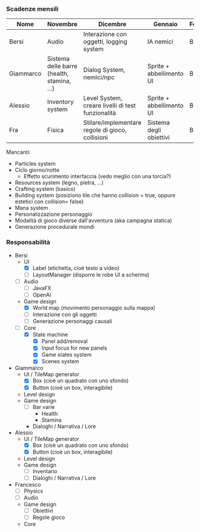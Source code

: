 ### Scadenze mensili

| Nome      | Novembre                                   | Dicembre                                          | Gennaio                  | Febbraio |
|-----------|--------------------------------------------|---------------------------------------------------|--------------------------|----------|
| Bersi     | Audio                                      | Interazione con oggetti, logging system           | IA nemici                | BugFix   |
| Giammarco | Sistema delle barre (health, stamina, ...) | Dialog System, nemici/npc                         | Sprite + abbellimento UI | BugFix   |
| Alessio   | Inventory system                           | Level System, creare livelli di test funzionalità | Sprite + abbellimento UI | BugFix   |
| Fra       | Fisica                                     | Stilare/implementare regole di gioco, collisioni  | Sistema degli obiettivi  | BugFix   |


Mancanti:
- Particles system
- Ciclo giorno/notte
    - Effetto scurimento interfaccia (vedo meglio con una torcia?)
- Resources system (legno, pietra, ...)
- Crafting system (basico)
- Building system (posiziono tile che hanno collision = true, oppure estetici con collision= false)
- Mana system
- Personalizzazione personaggio
- Modalità di gioco diverse dall'avventura (aka campagna statica)
- Generazione procedurale mondi


### Responsabilità
- Bersi
    - UI
        - [x] Label (etichetta, cioè testo a video)
        - [ ] LayoutManager (disporre le robe UI a schermo)
    - [ ] Audio
        - [ ] JavaFX
        - [ ] OpenAl
    - Game design
        - [x] World map (movimento personaggio sulla mappa)
        - [ ] Interazione con gli oggetti
        - [ ] Generazione personaggi causali
    - [ ] Core
        - [x] State machine
            - [x] Panel add/removal
            - [x] Input focus for new panels
            - [x] Game states system
            - [x] Scenes system
- Giammarco
    - UI / TileMap generator
        - [x] Box (cioè un quadrato con uno sfondo)
        - [x] Button (cioè un box, interagibile)
    - Level design
    - Game design
        - [ ] Bar varie
            - Health
            - Stamina
        - Dialoghi / Narrativa / Lore
- Alessio
    - UI / TileMap generator
        - [x] Box (cioè un quadrato con uno sfondo)
        - [x] Button (cioè un box, interagibile)
    - Level design
    - Game design
        - [ ] Inventario
        - [ ] Dialoghi / Narrativa / Lore
- Francesco
    - [ ] Physics
    - [ ] Audio
    - Game design
        - [ ] Obiettivi
        - [ ] Regole gioco
    - Core
